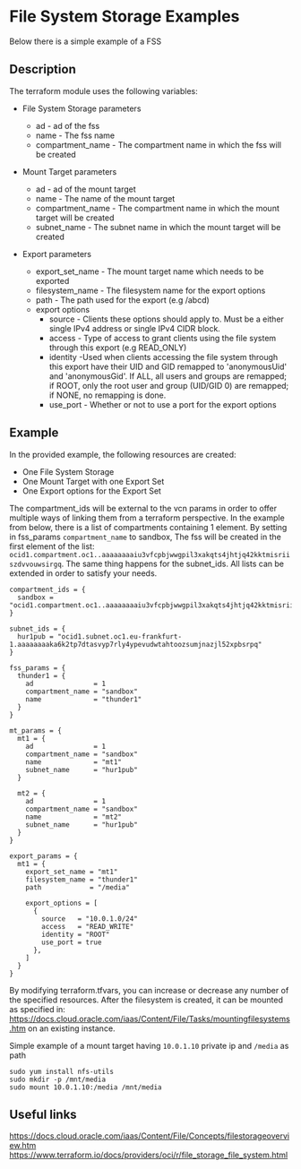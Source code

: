 # File System Storage Examples

Below there is a simple example of a FSS

## Description

The terraform module uses the following variables:


* File System Storage parameters
  * ad - ad of the fss
  * name - The fss name
  * compartment_name - The compartment name in which the fss will be created
  
* Mount Target parameters
  * ad - ad of the mount target
  * name - The name of the mount target
  * compartment_name - The compartment name in which the mount target will be created
  * subnet_name - The subnet name in which the mount target will be created

* Export parameters
  * export_set_name - The mount target name which needs to be exported
  * filesystem_name - The filesystem name for the export options
  * path - The path used for the export (e.g /abcd)
  * export options
    * source - Clients these options should apply to. Must be a either single IPv4 address or single IPv4 CIDR block.
    * access - Type of access to grant clients using the file system through this export (e.g READ_ONLY)
    * identity -Used when clients accessing the file system through this export have their UID and GID remapped to 'anonymousUid' and 'anonymousGid'. If ALL, all users and groups are remapped; if ROOT, only the root user and group (UID/GID 0) are remapped; if NONE, no remapping is done. 
    * use_port - Whether or not to use a port for the export options


## Example
In the provided example, the following resources are created: 
* One File System Storage
* One Mount Target with one Export Set 
* One Export options for the Export Set

The compartment_ids will be external to the vcn params in order to offer multiple ways of linking them from a terraform perspective.
In the example from below, there is a list of compartments containing 1 element. By setting in fss_params `compartment_name` to sandbox, The fss will be created in the first element of the list: `ocid1.compartment.oc1..aaaaaaaaiu3vfcpbjwwgpil3xakqts4jhtjq42kktmisriiszdvvouwsirgq`. The same thing happens for the subnet_ids. All lists can be extended in order to satisfy your needs.


```
compartment_ids = {
  sandbox = "ocid1.compartment.oc1..aaaaaaaaiu3vfcpbjwwgpil3xakqts4jhtjq42kktmisriiszdvvouwsirgq"
}

subnet_ids = {
  hur1pub = "ocid1.subnet.oc1.eu-frankfurt-1.aaaaaaaaka6k2tp7dtasvyp7rly4ypevudwtahtoozsumjnazjl52xpbsrpq"
}

fss_params = {
  thunder1 = {
    ad               = 1
    compartment_name = "sandbox"
    name             = "thunder1"
  }
}

mt_params = {
  mt1 = {
    ad               = 1
    compartment_name = "sandbox"
    name             = "mt1"
    subnet_name      = "hur1pub"
  }

  mt2 = {
    ad               = 1
    compartment_name = "sandbox"
    name             = "mt2"
    subnet_name      = "hur1pub"
  }
}

export_params = {
  mt1 = {
    export_set_name = "mt1"
    filesystem_name = "thunder1"
    path            = "/media"

    export_options = [
      {
        source   = "10.0.1.0/24"
        access   = "READ_WRITE"
        identity = "ROOT"
        use_port = true
      },
    ]
  }
}

```

By modifying terraform.tfvars, you can increase or decrease any number of the specified resources.
After the filesystem is created, it can be mounted as specified in: https://docs.cloud.oracle.com/iaas/Content/File/Tasks/mountingfilesystems.htm on an existing instance.

Simple example of a mount target having `10.0.1.10` private ip and `/media` as path

```
sudo yum install nfs-utils
sudo mkdir -p /mnt/media
sudo mount 10.0.1.10:/media /mnt/media
```

## Useful links
https://docs.cloud.oracle.com/iaas/Content/File/Concepts/filestorageoverview.htm
https://www.terraform.io/docs/providers/oci/r/file_storage_file_system.html